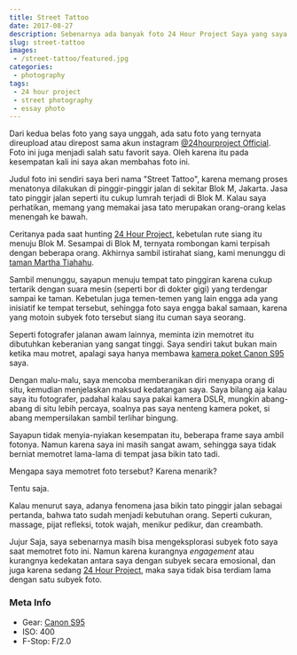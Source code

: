 ```yaml
---
title: Street Tattoo
date: 2017-08-27
description: Sebenarnya ada banyak foto 24 Hour Project Saya yang saya fotoin pada tanggal 1 April 2017 yang lalu. Memang engga sampai 24 foto yang saya upload di media Sosial, lebih tepatnya saya hanya mengunggah sebanyak 12 foto.
slug: street-tattoo
images:
 - /street-tattoo/featured.jpg
categories:
 - photography
tags: 
 - 24 hour project
 - street photography
 - essay photo
---
```


Dari kedua belas foto yang saya unggah, ada satu foto yang ternyata direupload atau direpost sama akun instagram [@24hourproject Official](https://instagram.com/24hourproject). Foto ini juga menjadi salah satu favorit saya. Oleh karena itu pada kesempatan kali ini saya akan membahas foto ini. 

<!--more--> 
  
Judul foto ini sendiri saya beri nama "Street Tattoo", karena memang proses menatonya dilakukan di pinggir-pinggir jalan di sekitar Blok M, Jakarta. Jasa tato pinggir jalan seperti itu cukup lumrah terjadi di Blok M. Kalau saya perhatikan, memang yang memakai jasa tato merupakan orang-orang kelas menengah ke bawah.  

Ceritanya pada saat hunting [24 Hour Project][24hourproject], kebetulan rute siang itu menuju Blok M. Sesampai di Blok M, ternyata rombongan kami terpisah dengan beberapa orang. Akhirnya sambil istirahat siang, kami menunggu di [taman Martha Tiahahu][taman].  
  
Sambil menunggu, sayapun menuju tempat tato pinggiran karena cukup tertarik dengan suara mesin (seperti bor di dokter gigi) yang terdengar sampai ke taman. Kebetulan juga temen-temen yang lain engga ada yang inisiatif ke tempat tersebut, sehingga foto saya engga bakal samaan, karena yang motoin subyek foto tersebut siang itu cuman saya seorang.  
  
Seperti fotografer jalanan awam lainnya, meminta izin memotret itu dibutuhkan keberanian yang sangat tinggi. Saya sendiri takut bukan main ketika mau motret, apalagi saya hanya membawa [kamera poket Canon S95][canons95] saya.  
  
Dengan malu-malu, saya mencoba memberanikan diri menyapa orang di situ, kemudian menjelaskan maksud kedatangan saya. Saya bilang aja kalau saya itu fotografer, padahal kalau saya pakai kamera DSLR, mungkin abang-abang di situ lebih percaya, soalnya pas saya nenteng kamera poket, si abang mempersilakan sambil terlihar bingung.  
  
Sayapun tidak menyia-nyiakan kesempatan itu, beberapa frame saya ambil fotonya. Namun karena saya ini masih sangat awam, sehingga saya tidak berniat memotret lama-lama di tempat jasa bikin tato tadi.  
  
Mengapa saya memotret foto tersebut? Karena menarik?  
  
Tentu saja.  
  
Kalau menurut saya, adanya fenomena jasa bikin tato pinggir jalan sebagai pertanda, bahwa tato sudah menjadi kebutuhan orang. Seperti cukuran, massage, pijat refleksi, totok wajah, menikur pedikur, dan creambath.  
  
Jujur Saja, saya sebenarnya masih bisa mengeksplorasi subyek foto saya saat memotret foto ini. Namun karena kurangnya _engagement_ atau kurangnya kedekatan antara saya dengan subyek secara emosional, dan juga karena sedang [24 Hour Project][24hourproject], maka saya tidak bisa terdiam lama dengan satu subyek foto.  

### Meta Info

*   Gear: [Canon S95][canons95]
*   ISO: 400
*   F-Stop: F/2.0


[taman]: https://www.google.com/search?client=opera&q=taman+martha+tiahahu&sourceid=opera&ie=UTF-8&oe=UTF-8
[24hourproject]: /24-hour-project
[canons95]: /canon-s95